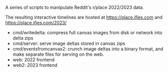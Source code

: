 A series of scripts to manipulate Reddit's r/place 2022/2023 data.

The resulting interactive timelines are hosted at https://place.ifies.com and https://place.ifies.com/2023/

- cmd/writedelta: compress full canvas images from disk or network into delta zips
- cmd/server: serve image deltas stored in canvas zips
- cmd/eventsfromcanvas2: crunch image deltas into a binary format, and make separate files for serving on the web.
- web: 2022 frontend
- web2: 2023 frontend
